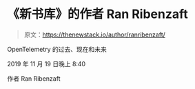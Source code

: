 # 《新书库》的作者 Ran Ribenzaft

> 原文：<https://thenewstack.io/author/ranribenzaft/>

OpenTelemetry 的过去、现在和未来

2019 年 11 月 19 日晚上 8:40

作者 Ran Ribenzaft